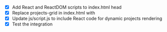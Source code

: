 - [x] Add React and ReactDOM scripts to index.html head
- [x] Replace projects-grid in index.html with <div id="projects-root"></div>
- [x] Update js/script.js to include React code for dynamic projects rendering
- [x] Test the integration

